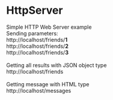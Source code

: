 # HttpServer
Simple HTTP Web Server example<br>
Sending parameters:<br>
http://localhost/friends/<b>1</b><br>
http://localhost/friends/<b>2</b><br>
http://localhost/friends/<b>3</b><br>
<br>
Getting all results with JSON object type<br>
http://localhost/friends<br>
<br>
Getting message with HTML type<br>
http://localhost/messages
